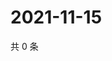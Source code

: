 # 2021-11-15

共 0 条

<!-- BEGIN WEIBO -->
<!-- 最后更新时间 Mon Nov 15 2021 21:16:45 GMT+0800 (China Standard Time) -->

<!-- END WEIBO -->
